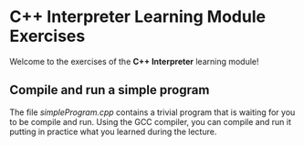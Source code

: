 # C++ Interpreter Learning Module Exercises
Welcome to the exercises of the **C++ Interpreter** learning module!

## Compile and run a simple program
The file *simpleProgram.cpp* contains a trivial program that is waiting for you
to be compile and run. Using the GCC compiler, you can compile and run it
putting in practice what you learned during the lecture.
